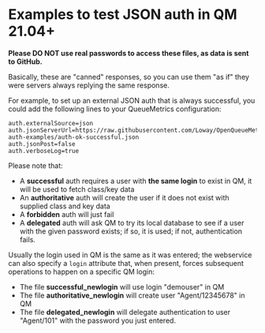 # Examples to test JSON auth in QM 21.04+

**Please DO NOT use real passwords to access these files, as data is sent to GitHub.**


Basically, these are "canned" responses, so you can use them "as if" they were servers always replying the same response. 

For example, to set up an external JSON auth that is always successful, you could add the following lines to your QueueMetrics configuration:

	auth.externalSource=json
	auth.jsonServerUrl=https://raw.githubusercontent.com/Loway/OpenQueueMetricsAddOns/master/json-auth-examples/auth-ok-successful.json
	auth.jsonPost=false
	auth.verboseLog=true


Please note that:

- A **successful** auth requires a user with **the same login** to exist in QM, it will be used to fetch class/key data
- An **authoritative** auth will create the user if it does not exist with supplied class and key data
- A **forbidden** auth will just fail
- A **delegated** auth will ask QM to try its local database to see if a user with the given password exists; if so, it is used; if not, authentication fails.

Usually the login used in QM is the same as it was entered; the webservice can also specify a `login` attribute that, when present, forces subsequent operations to happen on a specific QM login:

- The file **successful_newlogin** will use login "demouser" in QM 
- The file **authoritative_newlogin** will create user "Agent/12345678" in QM
- The file **delegated_newlogin** will delegate authentication to user "Agent/101" with the password you just entered.




